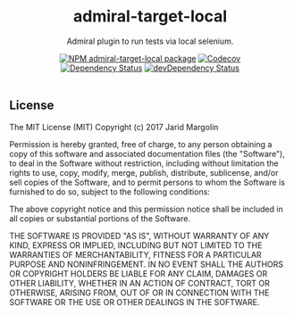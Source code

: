 <h1 align="center">admiral-target-local</h1>
<div align="center">
  <p>Admiral plugin to run tests via local selenium.</p>
  <div>
  <a href="https://npmjs.org/package/admiral-target-local"><img src="https://img.shields.io/npm/v/admiral-target-local.svg" alt="NPM admiral-target-local package"></a>
  <a href="https://codecov.io/gh/admiraljs/admiral"><img src="https://codecov.io/gh/admiraljs/admiral/branch/master/graph/badge.svg?flag=admiral_target_local" alt="Codecov" />
  </div>
  <div>
  <a href="https://david-dm.org/admiraljs/admiral?path=packages/admiral-target-local"><img src="https://david-dm.org/admiraljs/admiral.svg?path=packages/admiral-target-local" alt="Dependency Status"></a>
  <a href="https://david-dm.org/admiraljs/admiral?path=packages/admiral-target-local#info=devDependencies"><img src="https://david-dm.org/admiraljs/admiral/dev-status.svg?path=packages/admiral-target-local" alt="devDependency Status"></a>
  </div>
</div>
<br>


## License

The MIT License (MIT) Copyright (c) 2017 Jarid Margolin

Permission is hereby granted, free of charge, to any person obtaining a copy of this software and associated documentation files (the "Software"), to deal in the Software without restriction, including without limitation the rights to use, copy, modify, merge, publish, distribute, sublicense, and/or sell copies of the Software, and to permit persons to whom the Software is furnished to do so, subject to the following conditions:

The above copyright notice and this permission notice shall be included in all copies or substantial portions of the Software.

THE SOFTWARE IS PROVIDED "AS IS", WITHOUT WARRANTY OF ANY KIND, EXPRESS OR IMPLIED, INCLUDING BUT NOT LIMITED TO THE WARRANTIES OF MERCHANTABILITY, FITNESS FOR A PARTICULAR PURPOSE AND NONINFRINGEMENT. IN NO EVENT SHALL THE AUTHORS OR COPYRIGHT HOLDERS BE LIABLE FOR ANY CLAIM, DAMAGES OR OTHER LIABILITY, WHETHER IN AN ACTION OF CONTRACT, TORT OR OTHERWISE, ARISING FROM, OUT OF OR IN CONNECTION WITH THE SOFTWARE OR THE USE OR OTHER DEALINGS IN THE SOFTWARE.
